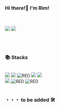 
<br/>
<!-- <div align="center"> -->
<h3>Hi there!👋 I'm Rim!</h3>
</div>

<br/>
<br/>
<div>
  <img src="https://img.shields.io/badge/skfla07@naver.com-03C75A?style=for-the-badge&logo=Naver&logoColor=white">
  <img src="https://img.shields.io/badge/R1mmm-181717?style=for-the-badge&logo=GitHub&logoColor=white">
</div>
<br/>

<br/>
<br/>

<h3>📚 Stacks</h3>

<br/>

<div>
  <img src="https://img.shields.io/badge/Python-3776AB?style=for-the-badge&logo=Python&logoColor=white">
  <img src="https://img.shields.io/badge/Javascript-F7DF1E?style=for-the-badge&logo=Javascript&logoColor=white">
  <img alt="RED" src ="https://img.shields.io/badge/TYPESCRIPT-3178C6.svg?&style=for-the-badge&logo=TypeScript&logoColor=white"/>
  <img src="https://img.shields.io/badge/HTML-E34F26?style=for-the-badge&logo=HTML5&logoColor=white">
  <img src="https://img.shields.io/badge/CSS3-1572B6?style=for-the-badge&logo=CSS3&logoColor=white">
  <br/>
  <img src="https://img.shields.io/badge/React-61DAFB?style=for-the-badge&logo=React&logoColor=white">
  <img alt="RED" src ="https://img.shields.io/badge/Next.js-000000.svg?&style=for-the-badge&logo=Next.js&logoColor=white"/>
  <img alt="RED" src ="https://img.shields.io/badge/REACT NATIVE-3655FF.svg?&style=for-the-badge&logo=React&logoColor=white"/>
</div>

<br/>
<h3>・・・ to be added 🛠</h3>
<br/>
<br/>
